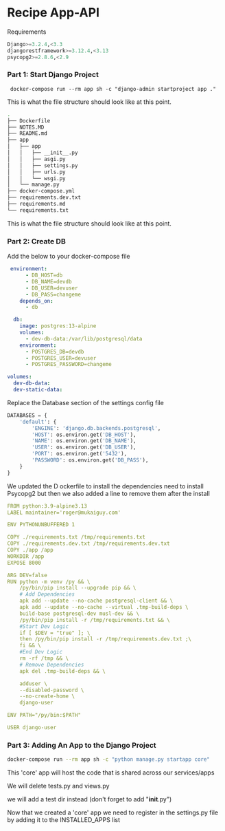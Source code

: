 

# Recipe App-API



Requirements

```py
Django>=3.2.4,<3.3
djangorestframework>=3.12.4,<3.13
psycopg2>=2.8.6,<2.9
```



 ### Part 1: Start Django Project

```bas
 docker-compose run --rm app sh -c "django-admin startproject app ."
```

This is what the file structure should look like at this point.

```bash
.
├── Dockerfile
├── NOTES.MD
├── README.md
├── app
│   ├── app
│   │   ├── __init__.py
│   │   ├── asgi.py
│   │   ├── settings.py
│   │   ├── urls.py
│   │   └── wsgi.py
│   └── manage.py
├── docker-compose.yml
├── requirements.dev.txt
├── requirements.md
└── requirements.txt
```

This is what the file structure should look like at this point.



### Part 2: Create DB

Add the below to your docker-compose file

```yaml
 environment:
      - DB_HOST=db
      - DB_NAME=devdb
      - DB_USER=devuser
      - DB_PASS=changeme
    depends_on:
      - db

  db:
    image: postgres:13-alpine
    volumes:
      - dev-db-data:/var/lib/postgresql/data
    environment:
      - POSTGRES_DB=devdb
      - POSTGRES_USER=devuser
      - POSTGRES_PASSWORD=changeme

volumes:
  dev-db-data:
  dev-static-data:
```



Replace the Database section of the settings config file

```python
DATABASES = {
    'default': {
        'ENGINE': 'django.db.backends.postgresql',
        'HOST': os.environ.get('DB_HOST'),
        'NAME': os.environ.get('DB_NAME'),
        'USER': os.environ.get('DB_USER'),
        'PORT': os.environ.get('5432'),
        'PASSWORD': os.environ.get('DB_PASS'),
    }
}
```

We updated the D ockerfile to install the dependencies need to install Psycopg2 but then we also added a line to remove them after the install



```yaml
FROM python:3.9-alpine3.13
LABEL maintainer='roger@mukaiguy.com'

ENV PYTHONUNBUFFERED 1

COPY ./requirements.txt /tmp/requirements.txt
COPY ./requirements.dev.txt /tmp/requirements.dev.txt
COPY ./app /app
WORKDIR /app
EXPOSE 8000

ARG DEV=false
RUN python -m venv /py && \
    /py/bin/pip install --upgrade pip && \
    # Add Dependencies
    apk add --update --no-cache postgresql-client && \
    apk add --update --no-cache --virtual .tmp-build-deps \
    build-base postgresql-dev musl-dev && \
    /py/bin/pip install -r /tmp/requirements.txt && \
    #Start Dev Logic
    if [ $DEV = "true" ]; \
    then /py/bin/pip install -r /tmp/requirements.dev.txt ;\
    fi && \
    #End Dev Logic
    rm -rf /tmp && \
    # Remove Dependencies
    apk del .tmp-build-deps && \

    adduser \
    --disabled-password \
    --no-create-home \ 
    django-user 

ENV PATH="/py/bin:$PATH"

USER django-user


```



### Part 3: Adding An App to the Django Project

```bash
docker-compose run --rm app sh -c "python manage.py startapp core"
```

This 'core' app will host the code that is shared across our services/apps 

We will delete tests.py and views.py 

we will add a test dir instead (don't forget to add "____init____.py")

Now that we created a 'core' app we need to register in the settings.py file by adding it to the INSTALLED_APPS list

